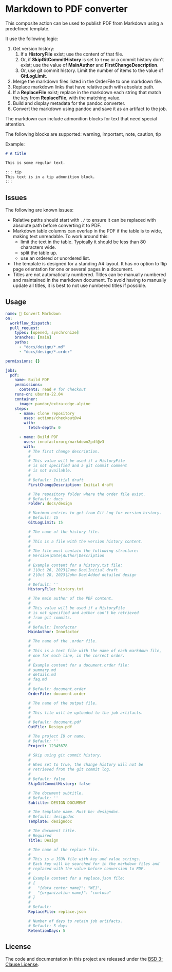 # Markdown to PDF converter

This composite action can be used to publish PDF from Markdown using a predefined template.

It use the following logic:

1. Get version history:
   1. If a **HistoryFile** exist; use the content of that file.
   1. Or, if **SkipGitCommitHistory** is set to `true` or a commit history don't exist; use the value of **MainAuthor** and **FirstChangeDescription**.
   1. Or, use git commit history. Limit the number of items to the value of **GitLogLimit**.
1. Merge the markdown files listed in the OrderFile to one markdown file.
1. Replace markdown links that have relative path with absolute path.
1. If a **ReplaceFile** exist; replace in the markdown each string that match the key from **ReplaceFile**, with the matching value.
1. Build and display metadata for the pandoc converter.
1. Convert the markdown using pandoc and save it as an artifact to the job.

The markdown can include admonition blocks for text that need special attention.

The following blocks are supported: warning, important, note, caution, tip

Example:

```markdown
# A title

This is some regular text.

::: tip
This text is in a tip admonition block.
:::
```

## Issues

The following are known issues:

- Relative paths should start with `./` to ensure it can be replaced with absolute path before converting it to PDF.
- Markdown table columns can overlap in the PDF if the table is to wide, making text unreadable. To work around this:
  - limit the text in the table. Typically it should be less than 80 characters wide.
  - split the table up.
  - use an ordered or unordered list.
- The template is designed for a standing A4 layout. It has no option to flip page orientation for one or several pages in a document.
- Titles are not automatically numbered. Titles can be manually numbered and maintained in the markdown document. To avoid having to manually update all titles, it is best to not use numbered titles if possible.

## Usage

```yaml
name: 🧳 Convert Markdown
on:
  workflow_dispatch:
  pull_request:
    types: [opened, synchronize]
    branches: [main]
    paths:
      - "docs/design/*.md"
      - "docs/design/*.order"

permissions: {}

jobs:
  pdf:
    name: Build PDF
    permissions:
      contents: read # for checkout
    runs-on: ubuntu-22.04
    container:
      image: pandoc/extra:edge-alpine
    steps:
      - name: Clone repository
        uses: actions/checkout@v4
        with:
          fetch-depth: 0

      - name: Build PDF
        uses: innofactororg/markdown2pdf@v3
        with:
          # The first change description.
          #
          # This value will be used if a HistoryFile
          # is not specified and a git commit comment
          # is not available.
          #
          # Default: Initial draft
          FirstChangeDescription: Initial draft

          # The repository folder where the order file exist.
          # Default: docs
          Folder: docs/design

          # Maximum entries to get from Git Log for version history.
          # Default: 15
          GitLogLimit: 15

          # The name of the history file.
          #
          # This is a file with the version history content.
          #
          # The file must contain the following structure:
          # Version|Date|Author|Description
          #
          # Example content for a history.txt file:
          # 1|Oct 26, 2023|Jane Doe|Initial draft
          # 2|Oct 28, 2023|John Doe|Added detailed design
          #
          # Default: ''
          HistoryFile: history.txt

          # The main author of the PDF content.
          #
          # This value will be used if a HistoryFile
          # is not specified and author can't be retrieved
          # from git commits.
          #
          # Default: Innofactor
          MainAuthor: Innofactor

          # The name of the .order file.
          #
          # This is a text file with the name of each markdown file,
          # one for each line, in the correct order.
          #
          # Example content for a document.order file:
          # summary.md
          # details.md
          # faq.md
          #
          # Default: document.order
          OrderFile: document.order

          # The name of the output file.
          #
          # This file will be uploaded to the job artifacts.
          #
          # Default: document.pdf
          OutFile: Design.pdf

          # The project ID or name.
          # Default: ''
          Project: 12345678

          # Skip using git commit history.
          #
          # When set to true, the change history will not be
          # retrieved from the git commit log.
          #
          # Default: false
          SkipGitCommitHistory: false

          # The document subtitle.
          # Default: ''
          Subtitle: DESIGN DOCUMENT

          # The template name. Must be: designdoc.
          # Default: designdoc
          Template: designdoc

          # The document title.
          # Required
          Title: Design

          # The name of the replace file.
          #
          # This is a JSON file with key and value strings.
          # Each key will be searched for in the markdown files and
          # replaced with the value before conversion to PDF.
          #
          # Example content for a replace.json file:
          # {
          #   "{data center name}": "WE1",
          #   "{organization name}": "contoso"
          # }
          #
          # Default:
          ReplaceFile: replace.json

          # Number of days to retain job artifacts.
          # Default: 5 days
          RetentionDays: 5
```

## License

The code and documentation in this project are released under the [BSD 3-Clause License](LICENSE).
